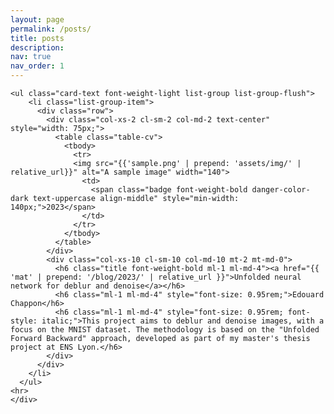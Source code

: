 ```yaml
---
layout: page
permalink: /posts/
title: posts
description: 
nav: true
nav_order: 1
---
```


<!-- _pages/publications.md -->
<div class="publications">

    <ul class="card-text font-weight-light list-group list-group-flush">
        <li class="list-group-item">
          <div class="row">
            <div class="col-xs-2 cl-sm-2 col-md-2 text-center" style="width: 75px;">
              <table class="table-cv">
                <tbody>
                  <tr>
                  <img src="{{'sample.png' | prepend: 'assets/img/' | relative_url}}" alt="A sample image" width="140">
                    <td>
                      <span class="badge font-weight-bold danger-color-dark text-uppercase align-middle" style="min-width: 140px;">2023</span>
                    </td>
                  </tr>
                </tbody>
              </table>
            </div>
            <div class="col-xs-10 cl-sm-10 col-md-10 mt-2 mt-md-0">
              <h6 class="title font-weight-bold ml-1 ml-md-4"><a href="{{ 'mat' | prepend: '/blog/2023/' | relative_url }}">Unfolded neural network for deblur and denoise</a></h6>
              <h6 class="ml-1 ml-md-4" style="font-size: 0.95rem;">Edouard Chappon</h6>
              <h6 class="ml-1 ml-md-4" style="font-size: 0.95rem; font-style: italic;">This project aims to deblur and denoise images, with a focus on the MNIST dataset. The methodology is based on the "Unfolded Forward Backward" approach, developed as part of my master's thesis project at ENS Lyon.</h6>
            </div>
          </div>
        </li>
      </ul>
    <hr>
    </div>